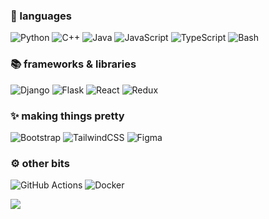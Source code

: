 ### 🧠 languages

![Python](https://img.shields.io/badge/python-3670A0?style=flat&logo=python&logoColor=white) 
![C++](https://img.shields.io/badge/c++-%2300599C.svg?style=flat&logo=c%2B%2B&logoColor=white) 
![Java](https://img.shields.io/badge/java-%23ED8B00.svg?style=flat&logo=openjdk&logoColor=white) 
![JavaScript](https://img.shields.io/badge/javascript-%23323330.svg?style=flat&logo=javascript&logoColor=white) 
![TypeScript](https://img.shields.io/badge/typescript-%23007ACC.svg?style=flat&logo=typescript&logoColor=white) 
![Bash](https://img.shields.io/badge/bash-%23121011.svg?style=flat&logo=gnu-bash&logoColor=white) 

### 📚 frameworks & libraries
![Django](https://img.shields.io/badge/django-%23092E20.svg?style=flat&logo=django&logoColor=white) 
![Flask](https://img.shields.io/badge/flask-%23000.svg?style=flat&logo=flask&logoColor=white) 
![React](https://img.shields.io/badge/react-%2320232a.svg?style=flat&logo=react&logoColor=%2361DAFB) 
![Redux](https://img.shields.io/badge/redux-%23593d88.svg?style=flat&logo=redux&logoColor=white)

### ✨ making things pretty
![Bootstrap](https://img.shields.io/badge/bootstrap-%238511FA.svg?style=flat&logo=bootstrap&logoColor=white) 
![TailwindCSS](https://img.shields.io/badge/tailwindcss-%2338B2AC.svg?style=flat&logo=tailwind-css&logoColor=white) 
![Figma](https://img.shields.io/badge/figma-%23F24E1E.svg?style=flat&logo=figma&logoColor=white) 

### ⚙️ other bits
![GitHub Actions](https://img.shields.io/badge/github%20actions-%232671E5.svg?style=flat&logo=githubactions&logoColor=white) 
![Docker](https://img.shields.io/badge/docker-%230db7ed.svg?style=flat&logo=docker&logoColor=white)

[![](https://visitcount.itsvg.in/api?id=rumaisa-azeem&icon=0&color=0)](https://visitcount.itsvg.in)

<!-- Proudly created with GPRM ( https://gprm.itsvg.in ) -->
